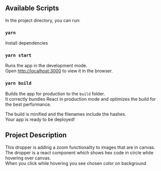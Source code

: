 ## Available Scripts

In the project directory, you can run:

### `yarn`

Install dependencies

### `yarn start`

Runs the app in the development mode.\
Open [http://localhost:3000](http://localhost:3000) to view it in the browser.

### `yarn build`

Builds the app for production to the `build` folder.\
It correctly bundles React in production mode and optimizes the build for the best performance.

The build is minified and the filenames include the hashes.\
Your app is ready to be deployed!

## Project Description

This dropper is adding a zoom functionality to images that are in canvas.
The dropper is a react component which shows hex code in circle while hovering over canvas.  
When you click while hovering you see chosen color on background